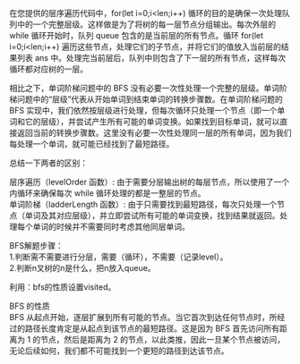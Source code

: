 在您提供的层序遍历代码中，for(let i=0;i<len;i++) 循环的目的是确保一次处理队列中的一个完整层级。这样做是为了将树的每一层节点分组输出。每次外层的 while 循环开始时，队列 queue 包含的是当前层的所有节点。循环 for(let i=0;i<len;i++) 遍历这些节点，处理它们的子节点，并将它们的值放入当前层的结果列表 ans 中。处理完当前层后，队列中则包含了下一层的所有节点，这样每次循环都对应树的一层。       

相比之下，单词阶梯问题中的 BFS 没有必要一次性处理一个完整的层级。单词阶梯问题中的“层级”代表从开始单词到结束单词的转换步骤数。在单词阶梯问题的 BFS 实现中，我们依然按层级进行处理，但每次循环只处理一个节点（即一个单词和它的层级），并尝试产生所有可能的单词变换。如果找到目标单词，就可以直接返回当前的转换步骤数。这里没有必要一次性处理同一层的所有单词，因为我们每处理一个单词，就可能已经找到了最短路径。     

总结一下两者的区别：        

层序遍历（levelOrder 函数）: 由于需要分层输出树的每层节点，所以使用了一个内循环来确保每次 while 循环处理的都是一整层的节点。       
单词阶梯（ladderLength 函数）: 由于只需要找到最短路径，每次只处理一个节点（单词及其对应层级），并立即尝试所有可能的单词变换，找到结果就返回。处理每个单词的时候并不需要同时考虑其他同层单词。         

BFS解题步骤：   
1.判断需不需要进行分层，需要（循环），不需要（记录level）。         
2.判断n叉树的n是什么，把n放入queue。           


利用：bfs的性质设置visited。    

BFS 的性质       
BFS 从起点开始，逐层扩展到所有可能的节点。当它首次到达任何节点时，所经过的路径长度肯定是从起点到该节点的最短路径。这是因为 BFS 首先访问所有距离为 1 的节点，然后是距离为 2 的节点，以此类推，因此一旦某个节点被访问，无论后续如何，我们都不可能找到一个更短的路径到达该节点。        

